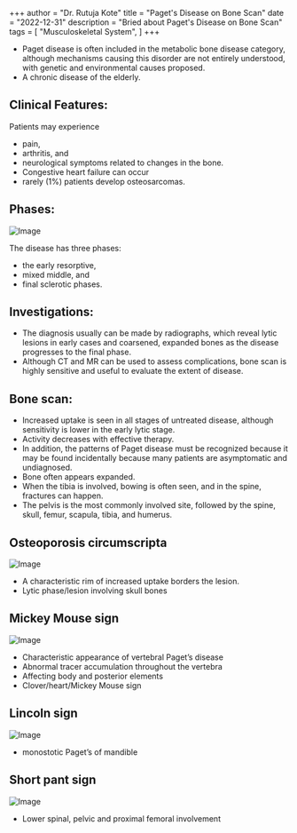 +++
author = "Dr. Rutuja Kote"
title = "Paget's Disease on Bone Scan"
date = "2022-12-31"
description = "Bried about Paget's Disease on Bone Scan"
tags = [
    "Musculoskeletal System",
]
+++

<script async src="https://pagead2.googlesyndication.com/pagead/js/adsbygoogle.js?client=ca-pub-8022921694899705"
     crossorigin="anonymous"></script>

- Paget disease is often included in the metabolic bone disease category, although mechanisms causing this disorder are not entirely understood, with genetic and environmental causes proposed. 
- A chronic disease of the elderly.


## Clinical Features:
Patients may experience 
- pain, 
- arthritis, and 
- neurological symptoms related to changes in the bone. 
- Congestive heart failure can occur
- rarely (1%) patients develop osteosarcomas.


## Phases:


![Image](/Pagets/1.png)


The disease has three phases: 
- the early resorptive, 
- mixed middle, and 
- final sclerotic phases. 


## Investigations:


- The diagnosis usually can be made by radiographs, which reveal lytic lesions in early cases and coarsened, expanded bones as the disease progresses to the final phase. 
- Although CT and MR can be used to assess complications, bone scan is highly sensitive and useful to evaluate the extent of disease. 


## Bone scan:


- Increased uptake is seen in all stages of untreated disease, although sensitivity is lower in the early lytic stage. 
- Activity decreases with effective therapy. 
- In addition, the patterns of Paget disease must be recognized because it may be found incidentally because many patients are asymptomatic and undiagnosed.
- Bone often appears expanded. 
- When the tibia is involved, bowing is often seen, and in the spine, fractures can happen. 
- The pelvis is the most commonly involved site, followed by the spine, skull, femur, scapula, tibia, and humerus. 


## Osteoporosis circumscripta

![Image](/Pagets/2.png)


- A characteristic rim of increased uptake borders the lesion.
- Lytic phase/lesion involving skull bones


## Mickey Mouse sign

![Image](/Pagets/3.png)


- Characteristic appearance of vertebral Paget’s disease
- Abnormal tracer accumulation throughout the vertebra
- Affecting body and posterior elements
- Clover/heart/Mickey Mouse sign


## Lincoln sign 

![Image](/Pagets/4.png)


- monostotic Paget’s of mandible


## Short pant sign

![Image](/Pagets/5.png)


- Lower spinal, pelvic and proximal femoral involvement
